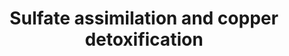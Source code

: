 ---
annotations:
- type: Pathway Ontology
  value: sulfate assimilation pathway
- type: Pathway Ontology
  value: copper homeostasis pathway
- type: Pathway Ontology
  value: cysteine and methionine metabolic pathway
authors:
- Simon schmidt
- DeSl
- Egonw
- MaintBot
description: Sulfate assimilation pathway in S. cerevisiae and potential interaction
  with copper assimilation and detoxification
last-edited: 2020-12-22
organisms:
- Saccharomyces cerevisiae
redirect_from:
- /index.php/Pathway:WP4173
- /instance/WP4173
schema-jsonld:
- '@context': https://schema.org/
  '@id': https://wikipathways.github.io/pathways/WP4173.html
  '@type': Dataset
  creator:
    '@type': Organization
    name: WikiPathways
  description: Sulfate assimilation pathway in S. cerevisiae and potential interaction
    with copper assimilation and detoxification
  keywords:
  - MET14
  - CYS3
  - L-threonine
  - copper(1+) ion
  - Cystathionine
  - SUL1
  - MET10
  - bisphosphate
  - STR3
  - FET3
  - ATP
  - sulfite
  - SO4(2-)
  - ECM17
  - L-homoserine
  - APS
  - cysteine
  - ADP
  - MET16
  - MET3
  - MET2
  - SSU1
  - acetic acid
  - O-phospho-L-homoserine
  - copper(2+) ion
  - THR1
  - PAPS
  - 3 NADPH
  - CYS4
  - 3 NADP
  - hydrogen sulfide
  - copper sulfide
  - O-Acetylhomoserine
  - FTR1
  - FRE1
  - adenosine 3'5'-
  - NADPH
  - Ca(2+)
  - MET17
  - homocysteine
  - THR4
  - STR2
  - pyrophosphate
  license: CC0
  name: Sulfate assimilation and copper detoxification
seo: CreativeWork
title: Sulfate assimilation and copper detoxification
wpid: WP4173
---